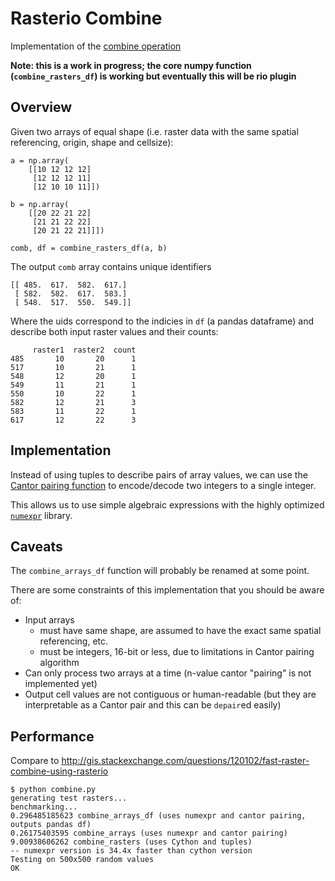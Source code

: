 # Rasterio Combine

Implementation of the [combine operation](http://resources.arcgis.com/en/help/main/10.2/index.html#/Combine/009z0000007r000000/)

**Note: this is a work in progress; the core numpy function (`combine_rasters_df`) is working but eventually this will be rio plugin**

## Overview

Given two arrays of equal shape (i.e. raster data with the same spatial referencing, origin, shape and cellsize):

```
a = np.array(
    [[10 12 12 12]
     [12 12 12 11]
     [12 10 10 11]])

b = np.array(
    [[20 22 21 22]
     [21 21 22 22]
     [20 21 22 21]]])

comb, df = combine_rasters_df(a, b)
```

The output `comb` array contains unique identifiers

```
[[ 485.  617.  582.  617.]
 [ 582.  582.  617.  583.]
 [ 548.  517.  550.  549.]]
```

Where the uids correspond to the indicies in `df` (a pandas dataframe)
and describe both input raster values and their counts:

```
     raster1  raster2  count
485       10       20      1
517       10       21      1
548       12       20      1
549       11       21      1
550       10       22      1
582       12       21      3
583       11       22      1
617       12       22      3
```
## Implementation

Instead of using tuples to describe pairs of array values, we can use the [Cantor pairing function](http://en.wikipedia.org/wiki/Pairing_function#Cantor_pairing_function) to encode/decode two integers to a single integer.

This allows us to use simple algebraic expressions with the highly optimized [`numexpr`](https://github.com/pydata/numexpr/wiki/Numexpr-Users-Guide) library.

## Caveats

The `combine_arrays_df` function will probably be renamed at some point.

There are some constraints of this implementation that you should be aware of:

* Input arrays
    * must have same shape, are assumed to have the exact same spatial referencing, etc.
    * must be integers, 16-bit or less, due to limitations in Cantor pairing algorithm
* Can only process two arrays at a time (n-value cantor "pairing" is not implemented yet)
* Output cell values are not contiguous or human-readable (but they are interpretable as a Cantor pair and this can be `depair`ed easily)

## Performance

Compare to http://gis.stackexchange.com/questions/120102/fast-raster-combine-using-rasterio 

```
$ python combine.py
generating test rasters...
benchmarking...
0.296485185623 combine_arrays_df (uses numexpr and cantor pairing, outputs pandas df)
0.26175403595 combine_arrays (uses numexpr and cantor pairing)
9.00938606262 combine_rasters (uses Cython and tuples)
-- numexpr version is 34.4x faster than cython version
Testing on 500x500 random values
OK
```
